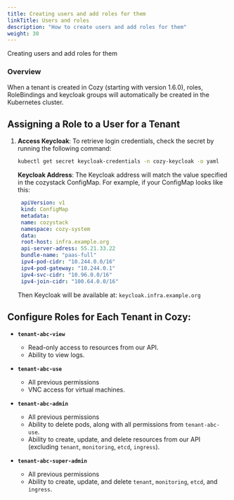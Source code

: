 ```yaml
---
title: Creating users and add roles for them
linkTitle: Users and roles
description: "How to create users and add roles for them"
weight: 30
---
```


Creating users and add roles for them

### Overview

When a tenant is created in Cozy (starting with version 1.6.0), roles, RoleBindings and keycloak groups will automatically be created in the Kubernetes cluster.

## Assigning a Role to a User for a Tenant

1. **Access Keycloak**:
   To retrieve login credentials, check the secret by running the following command:
   ```bash
   kubectl get secret keycloak-credentials -n cozy-keycloak -o yaml
   ```
   **Keycloak Address**:
   The Keycloak address will match the value specified in the cozystack ConfigMap. For example, if your ConfigMap looks like this:
   ```yaml
    apiVersion: v1
    kind: ConfigMap
    metadata:
    name: cozystack
    namespace: cozy-system
    data:
    root-host: infra.example.org
    api-server-adress: 55.21.33.22
    bundle-name: "paas-full"
    ipv4-pod-cidr: "10.244.0.0/16"
    ipv4-pod-gateway: "10.244.0.1"
    ipv4-svc-cidr: "10.96.0.0/16"
    ipv4-join-cidr: "100.64.0.0/16"
   ```
   Then Keycloak will be available at: `keycloak.infra.example.org`

## Configure Roles for Each Tenant in Cozy:

- **`tenant-abc-view`**
  - Read-only access to resources from our API.
  - Ability to view logs.

- **`tenant-abc-use`**
  - All previous permissions
  - VNC access for virtual machines.

- **`tenant-abc-admin`**
  - All previous permissions
  - Ability to delete pods, along with all permissions from `tenant-abc-use`.
  - Ability to create, update, and delete resources from our API (excluding `tenant`, `monitoring`, `etcd`, `ingress`).

- **`tenant-abc-super-admin`**
  - All previous permissions
  - Ability to create, update, and delete `tenant`, `monitoring`, `etcd`, and `ingress`.
